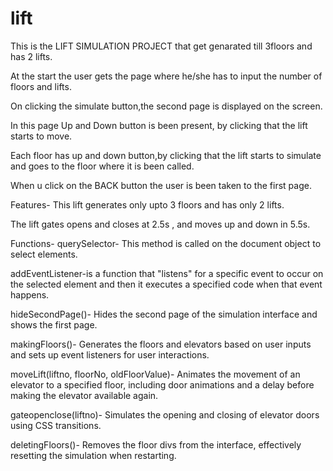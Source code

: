 # lift
This is the LIFT SIMULATION PROJECT that get genarated till 3floors and has 2 lifts.

At the start the user gets the page where he/she has to input the number of floors and lifts.

On clicking the simulate button,the second page is displayed on the screen.

In this page Up and Down button is been present, by clicking that the lift starts to move.

Each floor has up and down button,by clicking that the lift starts to simulate and goes to the floor where it is been called.

When u click on the BACK button the user is been taken to the first page.



Features-
This lift generates only upto 3 floors and has only 2 lifts.

The lift gates opens and closes at 2.5s , and moves up and down in 5.5s. 



Functions-
querySelector- This method is called on the document object to select elements.

addEventListener-is a function that "listens" for a specific event to occur on the selected element and then it executes a specified code when that event happens.

hideSecondPage()- Hides the second page of the simulation interface and shows the first page.

makingFloors()- Generates the floors and elevators based on user inputs and sets up event listeners for user interactions.

moveLift(liftno, floorNo, oldFloorValue)- Animates the movement of an elevator to a specified floor, including door animations and a delay before making the elevator available again.

gateopenclose(liftno)- Simulates the opening and closing of elevator doors using CSS transitions.

deletingFloors()- Removes the floor divs from the interface, effectively resetting the simulation when restarting.

